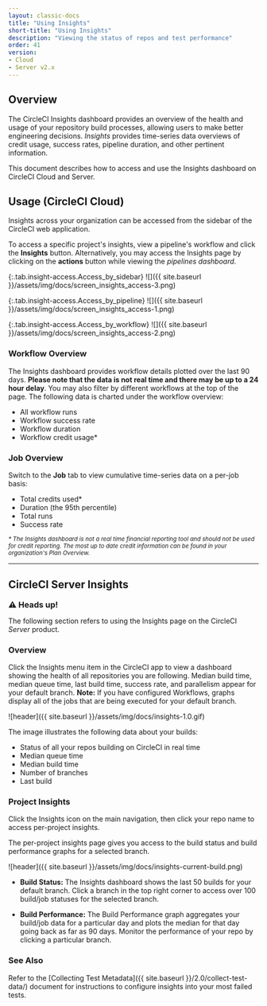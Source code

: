 ```yaml
---
layout: classic-docs
title: "Using Insights"
short-title: "Using Insights"
description: "Viewing the status of repos and test performance"
order: 41
version:
- Cloud
- Server v2.x
---
```


## Overview


The CircleCI Insights dashboard provides an overview of the health and usage of
your repository build processes, allowing users to make better engineering
decisions. _Insights_ provides time-series data overviews of credit usage,
success rates, pipeline duration, and other pertinent information.

This document describes how to access and use the Insights dashboard on CircleCI Cloud and Server.

## Usage (CircleCI Cloud)

Insights across your organization can be accessed from the sidebar of the
CircleCI web application.

To access a specific project's insights, view a pipeline's workflow and click
 the **Insights** button. Alternatively, you may access the Insights page by
 clicking on the **actions** button while viewing the _pipelines dashboard_.

{:.tab.insight-access.Access_by_sidebar}
![]({{ site.baseurl }}/assets/img/docs/screen_insights_access-3.png)

{:.tab.insight-access.Access_by_pipeline}
![]({{ site.baseurl }}/assets/img/docs/screen_insights_access-1.png)

{:.tab.insight-access.Access_by_workflow}
![]({{ site.baseurl }}/assets/img/docs/screen_insights_access-2.png)


### Workflow Overview

The Insights dashboard provides workflow details plotted over the last 90 days.
**Please note that the data is not real time and there may be up to a 24 hour
 delay**. You may also filter by different workflows at the top of the page. The
 following data is charted under the workflow overview:

- All workflow runs
- Workflow success rate
- Workflow duration
- Workflow credit usage*

### Job Overview

Switch to the **Job** tab to view cumulative time-series data on a per-job basis:

- Total credits used*
- Duration (the 95th percentile)
- Total runs
- Success rate


<small>
<i> * The Insights dashboard is not a real time financial reporting tool and should
not be used for credit reporting. The most up to date credit information can be
found in your organization's Plan Overview.</i>
</small>

---

## CircleCI Server Insights

<div class="alert alert-warning" role="alert">
  <p><span style="font-size: 115%; font-weight: bold;">⚠️ Heads up!</span></p>
  <span> The following section refers to using the Insights page on the CircleCI <i>Server</i> product. </span>
</div>

### Overview

Click the Insights menu item in the CircleCI app to view a dashboard showing the health of all repositories you are following. Median build time, median queue time, last build time, success rate, and parallelism appear for your default branch. **Note:** If you have configured Workflows, graphs display all of the jobs that are being executed for your default branch.

![header]({{ site.baseurl }}/assets/img/docs/insights-1.0.gif)

The image illustrates the following data about your builds:

- Status of all your repos building on CircleCI in real time
- Median queue time
- Median build time
- Number of branches
- Last build

### Project Insights

Click the Insights icon on the main navigation, then click your repo name to access per-project insights.

The per-project insights page gives you access to the build status and build performance graphs for a selected branch.

![header]({{ site.baseurl }}/assets/img/docs/insights-current-build.png)

- **Build Status:** The Insights dashboard shows the last 50 builds for your default branch. Click a branch in the top right corner to access over 100 build/job statuses for the selected branch.

- **Build Performance:** The Build Performance graph aggregates your build/job data for a particular day and plots the median for that day going back as far as 90 days. Monitor the performance of your repo by clicking a particular branch.

### See Also

Refer to the [Collecting Test Metadata]({{ site.baseurl }}/2.0/collect-test-data/) document for instructions to configure insights into your most failed tests.

